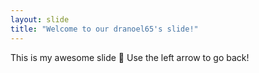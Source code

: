 ```yaml
---
layout: slide
title: "Welcome to our dranoel65's slide!"
---
```

This is my awesome slide :tada:
Use the left arrow to go back!
